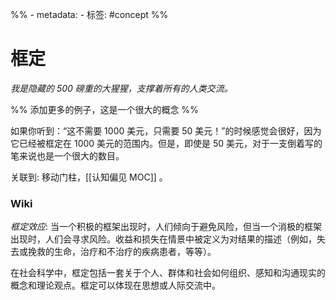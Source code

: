 %% - metadata:
	- 标签: #concept %% 
# 框定
*我是隐藏的 500 磅重的大猩猩，支撑着所有的人类交流。*

%% 添加更多的例子，这是一个很大的概念 %% 

如果你听到：“这不需要 1000 美元，只需要 50 美元！”的时候感觉会很好，因为它已经被框定在 1000 美元的范围内。但是，即使是 50 美元，对于一支倒着写的笔来说也是一个很大的数目。

关联到: 移动门柱，[[认知偏见 MOC]] 。

### Wiki
*框定效应*: 当一个积极的框架出现时，人们倾向于避免风险，但当一个消极的框架出现时，人们会寻求风险。收益和损失在情景中被定义为对结果的描述（例如，失去或挽救的生命，治疗和不治疗的疾病患者，等等）。

在社会科学中，框定包括一套关于个人、群体和社会如何组织、感知和沟通现实的概念和理论观点。框定可以体现在思想或人际交流中。